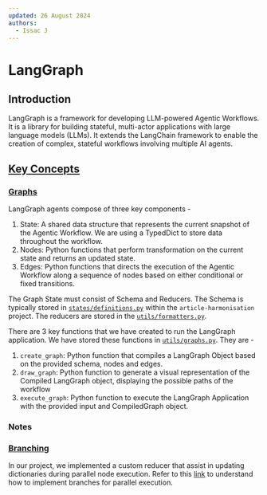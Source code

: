 ```yaml
---
updated: 26 August 2024
authors:
  - Issac J
---
```


# LangGraph

## Introduction

LangGraph is a framework for developing LLM-powered Agentic Workflows. It is a library for building stateful, multi-actor applications with large language models (LLMs). It extends the LangChain framework to enable the creation of complex, stateful workflows involving multiple AI agents.

## [Key Concepts](https://langchain-ai.github.io/langgraph/concepts/)

### [Graphs](https://langchain-ai.github.io/langgraph/concepts/low_level/)

LangGraph agents compose of three key components -

1. State: A shared data structure that represents the current snapshot of the Agentic Workflow. We are using a TypedDict to store data throughout the workflow.
2. Nodes: Python functions that perform transformation on the current state and returns an updated state.
3. Edges: Python functions that directs the execution of the Agentic Workflow along a sequence of nodes based on either conditional or fixed transitions.

The Graph State must consist of Schema and Reducers. The Schema is typically stored in [`states/definitions.py`](https://github.com/Synapxe-DNA/healthhub-content-optimization/blob/main/article-harmonisation/states/definitions.py) within the `article-harmonisation` project.
The reducers are stored in the [`utils/formatters.py`](https://github.com/Synapxe-DNA/healthhub-content-optimization/blob/main/article-harmonisation/utils/formatters.py).

There are 3 key functions that we have created to run the LangGraph application. We have stored these functions in [`utils/graphs.py`](https://github.com/Synapxe-DNA/healthhub-content-optimization/blob/main/article-harmonisation/utils/graphs.py). They are -

1. `create_graph`: Python function that compiles a LangGraph Object based on the provided schema, nodes and edges.
2. `draw_graph`: Python function to generate a visual representation of the Compiled LangGraph object, displaying the possible paths of the workflow
3. `execute_graph`: Python function to execute the LangGraph Application with the provided input and CompiledGraph object.

### Notes

### [Branching](https://langchain-ai.github.io/langgraph/how-tos/branching/)

In our project, we implemented a custom reducer that assist in updating dictionaries during parallel node execution.
Refer to this [link](https://langchain-ai.github.io/langgraph/how-tos/branching/?h=parallel) to understand how to implement branches for parallel execution.
